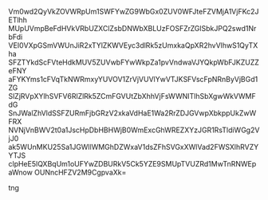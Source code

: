 Vm0wd2QyVkZOVWRpUm1SWFYwZG9WbGx0ZUV0WFJteFZVMjA1VjFKc2JETlhh
MUpUVmpBeFdHVkVRbUZXClZsbDNWbXBLUzFOSFZrZGlSbkJPQ2swd1NrbFdi
VEI0VXpGSmVWUnJiR2xTYlZKWVEyc3dlRk5zUmxkaQpXR2hvVlhwS1QyTXha
SFZTYkdScFVteHdkMUV5ZUVwbFYwWkpZa1pvVndwaVJYQkpWbFJKZUZZeFNY
aFYKYms1cFVqTkNWRmxyYUVOV1ZrVjVUVlYwVTJKSFVscFpNRnByVjBGd1ZG
SlZjRVpXYlhSVFV6RlZlRk5ZCmFGVUtZbXhhVjFsWWNITlhSbXgwWkVWMFdG
SnJWalZhVldSSFZURmFjbGRzV2xkaVdHaE1Wa2RrZDJGVwpXbkppUkZwWFRX
NVNjVnBWV2t0a1JscHpDbHBHWjB0WmExcGhWREZXYzJGR1RsTldiWGg2VjJ0
ak5WUnMKU25Sa1JGWllWMGhDZWxaV1dsZFhSVGxXWlVad2FWSXlhRVZYYTJS
clpHeE5lQXBqUm1oUFYwZDBURkV5Ck5YZE9SMUpTVUZRd1MwTnRNWEpaWnow
OUNncHFZV2M9CgpvaXk=

tng